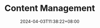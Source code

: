 ---
title: Content Management
date: 2024-04-03T11:38:22+08:00
description: Find out how to create and organize your content quickly and intuitively in FixIt theme.
collections:
  - Outline
keywords:
  - Hugo
  - FixIt
  - Content
menu:
  main:
    title: Find out how to create and organize your content quickly and intuitively in FixIt theme.
    parent: documentation
    weight: 3
    params:
      icon: fa-brands fa-readme
---